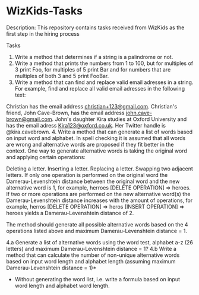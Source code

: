 # WizKids-Tasks
Description: This repository contains tasks received from WizKids as the first step in the hiring process

Tasks
1. Write a method that determines if a string is a palindrome or not.
2. Write a method that prints the numbers from 1 to 100, but for multiples of 3 print Foo, for multiples of 5 print Bar and for numbers that are multiples of both 3 and 5 print FooBar.
3. Write a method that can find and replace valid email adresses in a string.
For example, find and replace all valid email adresses in the following text:

Christian has the email address christian+123@gmail.com.
Christian's friend, John Cave-Brown, has the email address john.cave-brown@gmail.com.
John's daughter Kira studies at Oxford University and has the email adress Kira123@oxford.co.uk.
Her Twitter handle is @kira.cavebrown.
4. Write a method that can generate a list of words based on input word and alphabet.
In spell checking it is assumed that all words are wrong and alternative words are proposed if they fit better in the context. One way to generate alternative words is taking the original word and applying certain operations:

Deleting a letter.
Inserting a letter.
Replacing a letter.
Swapping two adjacent letters.
If only one operation is performed on the original word the Damerau-Levenshtein distance between the original word and the new alternative word is 1, for example, herroes [DELETE OPERATION] => heroes. If two or more operations are performed on the new alternative word(s) the Damerau-Levenshtein distance increases with the amount of operations, for example, herros [DELETE OPERATION] => heros [INSERT OPERATION] => heroes yields a Damerau-Levenshtein distance of 2.

The method should generate all possible alternative words based on the 4 operations listed above and maximum Damerau-Levenshtein distance = 1.

4.a Generate a list of alternative words using the word test, alphabet a-z (26 letters) and maximum Damerau-Levenshtein distance = 1?
4.b Write a method that can calculate the number of non-unique alternative words based on input word length and alphabet length (assuming maximum Damerau-Levenshtein distance = 1)*
* Without generating the word list, i.e. write a formula based on input word length and alphabet word length.
